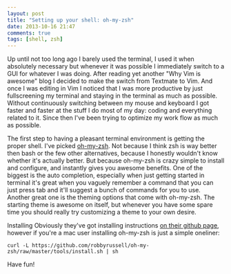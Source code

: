 ```yaml
---
layout: post
title: "Setting up your shell: oh-my-zsh"
date: 2013-10-16 21:47
comments: true
tags: [shell, zsh]
---
```


Up until not too long ago I barely used the terminal, I used it when absolutely
necessary but whenever it was possible I immediately switch to a GUI for
whatever I was doing. After reading yet another "Why Vim is awesome" blog I
decided to make the switch from Textmate to Vim. And once I was editing in Vim
I noticed that I was more productive by just fullscreening my terminal and
staying in the terminal as much as possible. Without continuously switching
between my mouse and keyboard I got faster and faster at the stuff I do most
of my day: coding and everything related to it. Since then I've been trying to
optimize my work flow as much as possible.

<!-- more -->

The first step to having a pleasant terminal environment is getting the proper
shell. I've picked [oh-my-zsh](https://github.com/robbyrussell/oh-my-zsh). Not
because I think zsh is way better then bash or the few other alternatives,
because I honestly wouldn't know whether it's actually better. But because
oh-my-zsh is crazy simple to install and configure, and instantly gives you
awesome benefits. One of the biggest is the auto completion, especially when
just getting started in terminal it's great when you vaguely remember a command
that you can just press tab and it'll suggest a bunch of commands for you to
use. Another great one is the theming options that come with oh-my-zsh. The
starting theme is awesome on itself, but whenever you have some spare time you
should really try customizing a theme to your own desire.

Installing
Obviously they've got installing instructions
[on their github page](https://github.com/robbyrussell/oh-my-zsh), however if
you're a mac user installing oh-my-zsh is just a simple oneliner:
```
curl -L https://github.com/robbyrussell/oh-my-zsh/raw/master/tools/install.sh | sh
```

Have fun!
